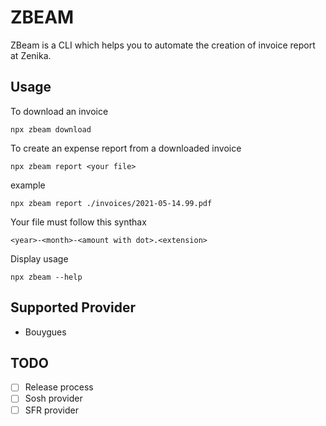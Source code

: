 # ZBEAM

ZBeam is a CLI which helps you to automate the creation of invoice report at Zenika.

## Usage

To download an invoice

```
npx zbeam download
```

To create an expense report from a downloaded invoice

```
npx zbeam report <your file>
```

example

```
npx zbeam report ./invoices/2021-05-14.99.pdf
```

Your file must follow this synthax

```
<year>-<month>-<amount with dot>.<extension>
```

Display usage

```
npx zbeam --help
```

## Supported Provider

- Bouygues

## TODO

- [ ] Release process
- [ ] Sosh provider
- [ ] SFR provider
